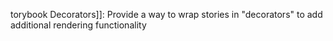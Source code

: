 torybook Decorators]]: Provide a way to wrap stories in "decorators" to add additional rendering functionality